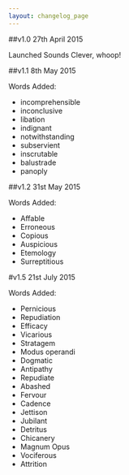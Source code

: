 ```yaml
---
layout: changelog_page
---
```


##v1.0 27th April 2015

Launched Sounds Clever, whoop!


##v1.1 8th May 2015

Words Added:

- incomprehensible
- inconclusive
- libation
- indignant
- notwithstanding
- subservient
- inscrutable
- balustrade
- panoply

##v1.2 31st May 2015

Words Added:

- Affable
- Erroneous
- Copious
- Auspicious
- Etemology
- Surreptitious

#v1.5 21st July 2015

Words Added:

- Pernicious
- Repudiation
- Efficacy
- Vicarious
- Stratagem
- Modus operandi
- Dogmatic
- Antipathy
- Repudiate
- Abashed
- Fervour
- Cadence
- Jettison
- Jubilant
- Detritus
- Chicanery
- Magnum Opus
- Vociferous
- Attrition
